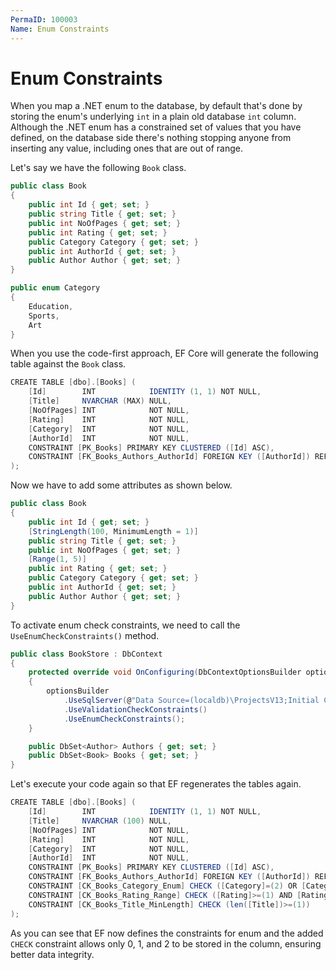 ```yaml
---
PermaID: 100003
Name: Enum Constraints
---
```


# Enum Constraints

When you map a .NET enum to the database, by default that's done by storing the enum's underlying `int` in a plain old database `int` column. Although the .NET enum has a constrained set of values that you have defined, on the database side there's nothing stopping anyone from inserting any value, including ones that are out of range.

Let's say we have the following `Book` class.

```csharp
public class Book
{
    public int Id { get; set; }
    public string Title { get; set; }
    public int NoOfPages { get; set; }
    public int Rating { get; set; }
    public Category Category { get; set; }
    public int AuthorId { get; set; }
    public Author Author { get; set; }
}

public enum Category
{
    Education,
    Sports,
    Art
}
```

When you use the code-first approach, EF Core will generate the following table against the `Book` class.

```csharp
CREATE TABLE [dbo].[Books] (
    [Id]        INT            IDENTITY (1, 1) NOT NULL,
    [Title]     NVARCHAR (MAX) NULL,
    [NoOfPages] INT            NOT NULL,
    [Rating]    INT            NOT NULL,
    [Category]  INT            NOT NULL,
    [AuthorId]  INT            NOT NULL,
    CONSTRAINT [PK_Books] PRIMARY KEY CLUSTERED ([Id] ASC),
    CONSTRAINT [FK_Books_Authors_AuthorId] FOREIGN KEY ([AuthorId]) REFERENCES [dbo].[Authors] ([AuthorId]) ON DELETE CASCADE
);
```

Now we have to add some attributes as shown below.

```csharp
public class Book
{
    public int Id { get; set; }
    [StringLength(100, MinimumLength = 1)]
    public string Title { get; set; }
    public int NoOfPages { get; set; }
    [Range(1, 5)]
    public int Rating { get; set; }
    public Category Category { get; set; }
    public int AuthorId { get; set; }
    public Author Author { get; set; }
}
```

To activate enum check constraints, we need to call the `UseEnumCheckConstraints()` method.

```csharp
public class BookStore : DbContext
{
    protected override void OnConfiguring(DbContextOptionsBuilder optionsBuilder)
    {
        optionsBuilder
            .UseSqlServer(@"Data Source=(localdb)\ProjectsV13;Initial Catalog=BookStoreDb;")
            .UseValidationCheckConstraints()
            .UseEnumCheckConstraints();
    }

    public DbSet<Author> Authors { get; set; }
    public DbSet<Book> Books { get; set; }
}
```

Let's execute your code again so that EF regenerates the tables again.

```csharp
CREATE TABLE [dbo].[Books] (
    [Id]        INT            IDENTITY (1, 1) NOT NULL,
    [Title]     NVARCHAR (100) NULL,
    [NoOfPages] INT            NOT NULL,
    [Rating]    INT            NOT NULL,
    [Category]  INT            NOT NULL,
    [AuthorId]  INT            NOT NULL,
    CONSTRAINT [PK_Books] PRIMARY KEY CLUSTERED ([Id] ASC),
    CONSTRAINT [FK_Books_Authors_AuthorId] FOREIGN KEY ([AuthorId]) REFERENCES [dbo].[Authors] ([AuthorId]) ON DELETE CASCADE,
    CONSTRAINT [CK_Books_Category_Enum] CHECK ([Category]=(2) OR [Category]=(1) OR [Category]=(0)),
    CONSTRAINT [CK_Books_Rating_Range] CHECK ([Rating]>=(1) AND [Rating]<=(5)),
    CONSTRAINT [CK_Books_Title_MinLength] CHECK (len([Title])>=(1))
);
```

As you can see that EF now defines the constraints for enum and the added `CHECK` constraint allows only 0, 1, and 2 to be stored in the column, ensuring better data integrity.
